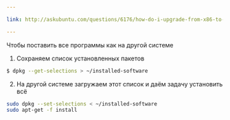 ```yaml
---

link: http://askubuntu.com/questions/6176/how-do-i-upgrade-from-x86-to-x64-without-losing-settings

---
```

Чтобы поставить все программы как на другой системе

1. Сохраняем список установленных пакетов
  ```sh
  $ dpkg --get-selections > ~/installed-software
  ```

2. На другой системе загружаем этот список и даём задачу установить всё
  ```sh
  sudo dpkg --set-selections < ~/installed-software
  sudo apt-get -f install
  ```


